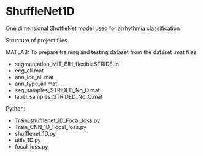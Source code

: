 # ShuffleNet1D
One dimensional ShuffleNet model used for arrhythmia classification

Structure of project files

MATLAB: To prepare training and testing dataset from the dataset .mat files
* segmentation_MIT_BIH_flexibleSTRIDE.m
* ecg_all.mat
* ann_loc_all.mat
* ann_type_all.mat
* seg_samples_STRIDED_No_Q.mat
* label_samples_STRIDED_No_Q.mat

Python: 
* Train_shufflenet_1D_Focal_loss.py 
* Train_CNN_1D_Focal_loss.py 
* shufflenet_1D.py
* utils_1D.py
* focal_loss.py

